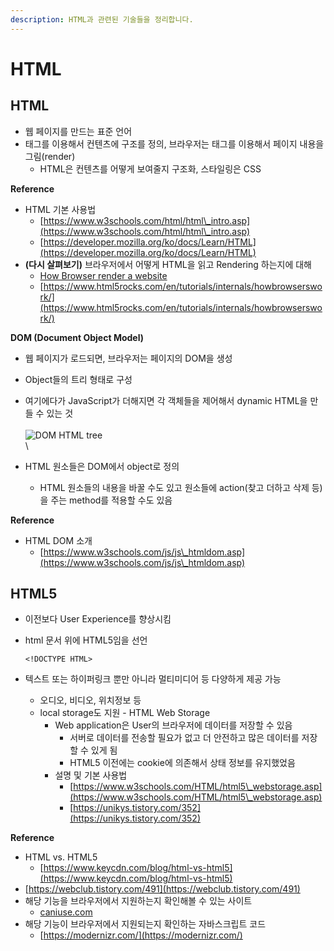 ```yaml
---
description: HTML과 관련된 기술들을 정리합니다.
---
```


# HTML

## HTML

* 웹 페이지를 만드는 표준 언어
* 태그를 이용해서 컨텐츠에 구조를 정의, 브라우저는 태그를 이용해서 페이지 내용을 그림(render)
  * HTML은 컨텐츠를 어떻게 보여줄지 구조화, 스타일링은 CSS

**Reference**

* HTML 기본 사용법
  * [https://www.w3schools.com/html/html\_intro.asp](https://www.w3schools.com/html/html\_intro.asp)
  * [https://developer.mozilla.org/ko/docs/Learn/HTML](https://developer.mozilla.org/ko/docs/Learn/HTML)
* **(다시 살펴보기)** 브라우저에서 어떻게 HTML을 읽고 Rendering 하는지에 대해
  * [How Browser render a website](https://www.youtube.com/watch?v=SmE4OwHztCc)
  * [https://www.html5rocks.com/en/tutorials/internals/howbrowserswork/](https://www.html5rocks.com/en/tutorials/internals/howbrowserswork/)

**DOM (Document Object Model)**

* 웹 페이지가 로드되면, 브라우저는 페이지의 DOM을 생성
* Object들의 트리 형태로 구성
* 여기에다가 JavaScript가 더해지면 각 객체들을 제어해서 dynamic HTML을 만들 수 있는 것\
  \
  ![DOM HTML tree](https://www.w3schools.com/js/pic\_htmltree.gif)\
  \

* HTML 원소들은 DOM에서 object로 정의
  * HTML 원소들의 내용을 바꿀 수도 있고 원소들에 action(찾고 더하고 삭제 등)을 주는 method를 적용할 수도 있음

**Reference**

* HTML DOM 소개
  * [https://www.w3schools.com/js/js\_htmldom.asp](https://www.w3schools.com/js/js\_htmldom.asp)

## HTML5

* 이전보다 User Experience를 향상시킴
*   html 문서 위에 HTML5임을 선언



    ```markup
    <!DOCTYPE HTML>
    ```
* &#x20;텍스트 또는 하이퍼링크 뿐만 아니라 멀티미디어 등 다양하게 제공 가능
  * 오디오, 비디오, 위치정보 등
  * local storage도 지원 - HTML Web Storage
    * Web application은 User의 브라우저에 데이터를 저장할 수 있음
      * 서버로 데이터를 전송할 필요가 없고 더 안전하고 많은 데이터를 저장할 수 있게 됨
      * HTML5 이전에는 cookie에 의존해서 상태 정보를 유지했었음
    * 설명 및 기본 사용법
      * [https://www.w3schools.com/HTML/html5\_webstorage.asp](https://www.w3schools.com/HTML/html5\_webstorage.asp)
      * [https://unikys.tistory.com/352](https://unikys.tistory.com/352)

**Reference**

* HTML vs. HTML5
  * [https://www.keycdn.com/blog/html-vs-html5](https://www.keycdn.com/blog/html-vs-html5)
* [https://webclub.tistory.com/491](https://webclub.tistory.com/491)
* 해당 기능을 브라우저에서 지원하는지 확인해볼 수 있는 사이트
  * [caniuse.com](http://caniuse.com)
* 해당 기능이 브라우저에서 지원되는지 확인하는 자바스크립트 코드
  * [https://modernizr.com/](https://modernizr.com/)
